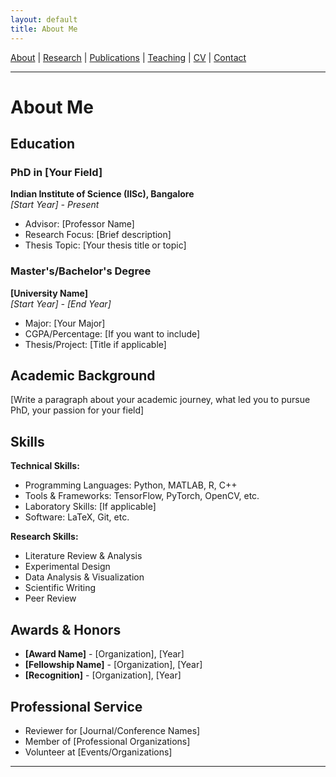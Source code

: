 ```yaml
---
layout: default
title: About Me
---
```

[About](about) | [Research](research) | [Publications](publications) | [Teaching](teaching) | [CV](cv) | [Contact](contact)

---
# About Me

## Education

### PhD in [Your Field]
**Indian Institute of Science (IISc), Bangalore**  
*[Start Year] - Present*  
- Advisor: [Professor Name]
- Research Focus: [Brief description]
- Thesis Topic: [Your thesis title or topic]

### Master's/Bachelor's Degree
**[University Name]**  
*[Start Year] - [End Year]*  
- Major: [Your Major]
- CGPA/Percentage: [If you want to include]
- Thesis/Project: [Title if applicable]

## Academic Background
[Write a paragraph about your academic journey, what led you to pursue PhD, your passion for your field]

## Skills

**Technical Skills:**
- Programming Languages: Python, MATLAB, R, C++
- Tools & Frameworks: TensorFlow, PyTorch, OpenCV, etc.
- Laboratory Skills: [If applicable]
- Software: LaTeX, Git, etc.

**Research Skills:**
- Literature Review & Analysis
- Experimental Design
- Data Analysis & Visualization
- Scientific Writing
- Peer Review

## Awards & Honors
- **[Award Name]** - [Organization], [Year]
- **[Fellowship Name]** - [Organization], [Year]
- **[Recognition]** - [Organization], [Year]

## Professional Service
- Reviewer for [Journal/Conference Names]
- Member of [Professional Organizations]
- Volunteer at [Events/Organizations]

---

